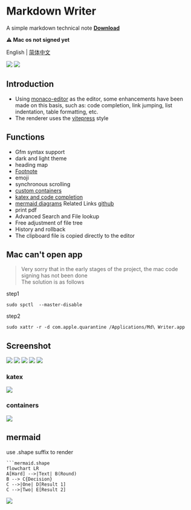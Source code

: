 # Markdown Writer
A simple markdown technical note **[Download](https://github.com/1943time/markdown-writer/releases)**

**⚠️ Mac os not signed yet**

English | [简体中文](README.zh-CN.md)

![](./help/img.png)
![](./help/img_light.png)
## Introduction
- Using [monaco-editor](https://microsoft.github.io) as the editor, some enhancements have been made on this basis, such as: code completion, link jumping, list indentation, table formatting, etc.
- The renderer uses the [vitepress](https://github.com/vuejs/vitepress) style

## Functions
- Gfm syntax support
- dark and light theme
- heading map
- [Footnote](https://github.blog/changelog/2021-09-30-footnotes-now-supported-in-markdown-fields/)
- emoji
- synchronous scrolling
- [custom containers](#containers)
- [katex and code completion](#katex)
- [mermaid diagrams](#mermaid)   Related Links [github](https://github.com/mermaid-js/mermaid)
- print pdf
- Advanced Search and File lookup
- Free adjustment of file tree
- History and rollback
- The clipboard file is copied directly to the editor

## Mac can't open app
> Very sorry that in the early stages of the project, the mac code signing has not been done  
> The solution is as follows

step1
```shell
sudo spctl  --master-disable
```
step2
```shell
sudo xattr -r -d com.apple.quarantine /Applications/Md\ Writer.app
```

## Screenshot
![](./help/search.png)
![](./help/images.png)
![](./help/history.png)
![](./help/print.png)
![](./help/nav.png)
### katex
![](./help/katex.png)
### containers
![](./help/container.png)
## mermaid
use .shape suffix to render

```
```mermaid.shape
flowchart LR
A[Hard] -->|Text| B(Round)
B --> C{Decision}
C -->|One| D[Result 1]
C -->|Two| E[Result 2]
```

![](./help/mermaid.png)
